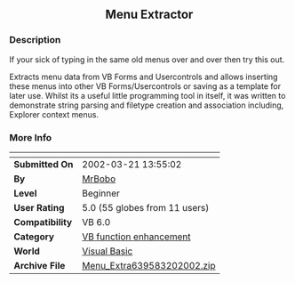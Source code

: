 ﻿<div align="center">

## Menu Extractor


</div>

### Description

If your sick of typing in the same old menus over and over then try this out.

Extracts menu data from VB Forms and Usercontrols and allows inserting these menus into other VB Forms/Usercontrols or saving as a template for later use. Whilst its a useful little programming tool in itself, it was written to demonstrate string parsing and filetype creation and association including, Explorer context menus.
 
### More Info
 


<span>             |<span>
---                |---
**Submitted On**   |2002-03-21 13:55:02
**By**             |[MrBobo](https://github.com/Planet-Source-Code/PSCIndex/blob/master/ByAuthor/mrbobo.md)
**Level**          |Beginner
**User Rating**    |5.0 (55 globes from 11 users)
**Compatibility**  |VB 6\.0
**Category**       |[VB function enhancement](https://github.com/Planet-Source-Code/PSCIndex/blob/master/ByCategory/vb-function-enhancement__1-25.md)
**World**          |[Visual Basic](https://github.com/Planet-Source-Code/PSCIndex/blob/master/ByWorld/visual-basic.md)
**Archive File**   |[Menu\_Extra639583202002\.zip](https://github.com/Planet-Source-Code/mrbobo-menu-extractor__1-32905/archive/master.zip)








